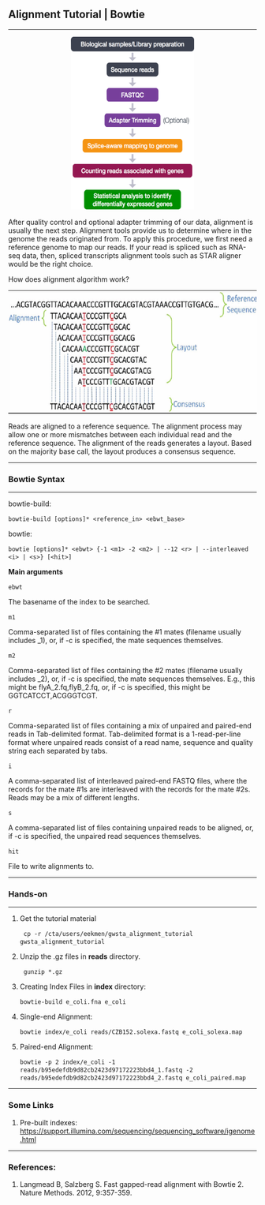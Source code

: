 ## __Alignment Tutorial | Bowtie__

--- 
<p align="center">
<img src="RNAseqWorkflow.png" alt="rna"
	title="RNA" width="250" height="350" />
</p>

After quality control and optional adapter trimming of our data, alignment is usually the next step. Alignment tools provide us to determine where in the genome the reads originated from. To apply this procedure, we first need a reference genome to map our reads. If your read is spliced such as RNA-seq data, then, spliced transcripts alignment tools such as STAR aligner would be the right choice. 

How does alignment algorithm work?

<p align="center">
<img src="aln.jpg" alt="rna"
	title="RNA" width="650" height="250" />
</p>

Reads are aligned to a reference sequence. The alignment process may allow one or more mismatches between each individual read and the reference sequence. The alignment of the reads generates a layout. Based on the majority base call, the layout produces a consensus sequence. 
___

### __Bowtie Syntax__
___
bowtie-build:

    bowtie-build [options]* <reference_in> <ebwt_base>


bowtie:

    bowtie [options]* <ebwt> {-1 <m1> -2 <m2> | --12 <r> | --interleaved <i> | <s>} [<hit>]

__Main arguments__

    ebwt
The basename of the index to be searched. 

    m1
Comma-separated list of files containing the #1 mates (filename usually includes _1), or, if -c is specified, the mate sequences themselves.

    m2
Comma-separated list of files containing the #2 mates (filename usually includes _2), or, if -c is specified, the mate sequences themselves. E.g., this might be flyA_2.fq,flyB_2.fq, or, if -c is specified, this might be GGTCATCCT,ACGGGTCGT.

    r
Comma-separated list of files containing a mix of unpaired and paired-end reads in Tab-delimited format. Tab-delimited format is a 1-read-per-line format where unpaired reads consist of a read name, sequence and quality string each separated by tabs. 

    i
A comma-separated list of interleaved paired-end FASTQ files, where the records for the mate #1s are interleaved with the records for the mate #2s. Reads may be a mix of different lengths. 

    s
A comma-separated list of files containing unpaired reads to be aligned, or, if -c is specified, the unpaired read sequences themselves. 

    hit
File to write alignments to. 
	
___
### __Hands-on__
___

1. Get the tutorial material

        cp -r /cta/users/eekmen/gwsta_alignment_tutorial gwsta_alignment_tutorial
2. Unzip the .gz files in __reads__ directory. 

        gunzip *.gz


3. Creating Index Files in __index__ directory:

       bowtie-build e_coli.fna e_coli

4. Single-end Alignment:

       bowtie index/e_coli reads/CZB152.solexa.fastq e_coli_solexa.map

5. Paired-end Alignment:

       bowtie -p 2 index/e_coli -1 reads/b95edefdb9d82cb2423d97172223bbd4_1.fastq -2 reads/b95edefdb9d82cb2423d97172223bbd4_2.fastq e_coli_paired.map

___

### __Some Links__

1. Pre-built indexes: https://support.illumina.com/sequencing/sequencing_software/igenome.html
___
### __References:__

1. Langmead B, Salzberg S. Fast gapped-read alignment with Bowtie 2. Nature Methods. 2012, 9:357-359.

